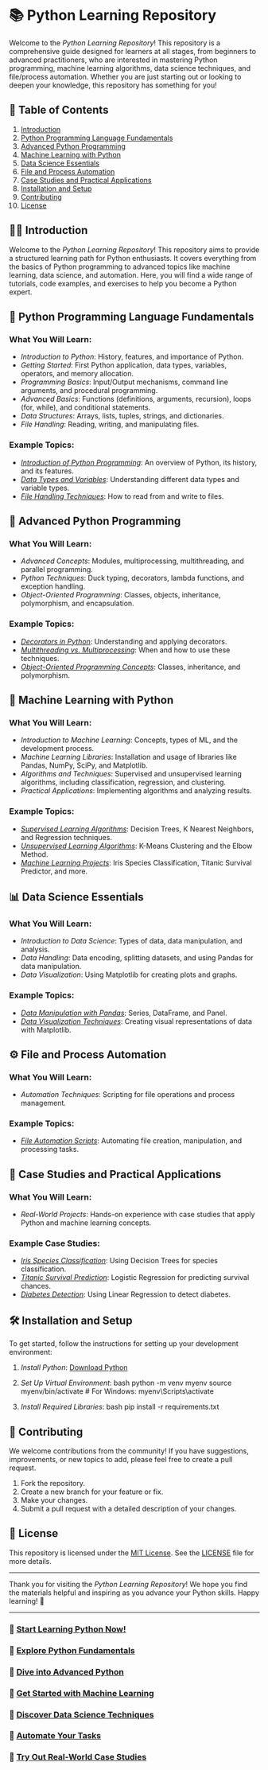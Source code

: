 # 📚 Python Learning Repository

Welcome to the *Python Learning Repository*! This repository is a comprehensive guide designed for learners at all stages, from beginners to advanced practitioners, who are interested in mastering Python programming, machine learning algorithms, data science techniques, and file/process automation. Whether you are just starting out or looking to deepen your knowledge, this repository has something for you!

## 🚀 Table of Contents

1. [Introduction](#introduction)
2. [Python Programming Language Fundamentals](#python-programming-language-fundamentals)
3. [Advanced Python Programming](#advanced-python-programming)
4. [Machine Learning with Python](#machine-learning-with-python)
5. [Data Science Essentials](#data-science-essentials)
6. [File and Process Automation](#file-and-process-automation)
7. [Case Studies and Practical Applications](#case-studies-and-practical-applications)
8. [Installation and Setup](#installation-and-setup)
9. [Contributing](#contributing)
10. [License](#license)

## 🧑‍💻 Introduction

Welcome to the *Python Learning Repository*! This repository aims to provide a structured learning path for Python enthusiasts. It covers everything from the basics of Python programming to advanced topics like machine learning, data science, and automation. Here, you will find a wide range of tutorials, code examples, and exercises to help you become a Python expert.

## 📘 Python Programming Language Fundamentals

### What You Will Learn:
- *Introduction to Python*: History, features, and importance of Python.
- *Getting Started*: First Python application, data types, variables, operators, and memory allocation.
- *Programming Basics*: Input/Output mechanisms, command line arguments, and procedural programming.
- *Advanced Basics*: Functions (definitions, arguments, recursion), loops (for, while), and conditional statements.
- *Data Structures*: Arrays, lists, tuples, strings, and dictionaries.
- *File Handling*: Reading, writing, and manipulating files.

### Example Topics:
- *[Introduction of Python Programming](#)*: An overview of Python, its history, and its features.
- *[Data Types and Variables](#)*: Understanding different data types and variable types.
- *[File Handling Techniques](#)*: How to read from and write to files.

## 🌟 Advanced Python Programming

### What You Will Learn:
- *Advanced Concepts*: Modules, multiprocessing, multithreading, and parallel programming.
- *Python Techniques*: Duck typing, decorators, lambda functions, and exception handling.
- *Object-Oriented Programming*: Classes, objects, inheritance, polymorphism, and encapsulation.

### Example Topics:
- *[Decorators in Python](#)*: Understanding and applying decorators.
- *[Multithreading vs. Multiprocessing](#)*: When and how to use these techniques.
- *[Object-Oriented Programming Concepts](#)*: Classes, inheritance, and polymorphism.

## 🤖 Machine Learning with Python

### What You Will Learn:
- *Introduction to Machine Learning*: Concepts, types of ML, and the development process.
- *Machine Learning Libraries*: Installation and usage of libraries like Pandas, NumPy, SciPy, and Matplotlib.
- *Algorithms and Techniques*: Supervised and unsupervised learning algorithms, including classification, regression, and clustering.
- *Practical Applications*: Implementing algorithms and analyzing results.

### Example Topics:
- *[Supervised Learning Algorithms](#)*: Decision Trees, K Nearest Neighbors, and Regression techniques.
- *[Unsupervised Learning Algorithms](#)*: K-Means Clustering and the Elbow Method.
- *[Machine Learning Projects](#)*: Iris Species Classification, Titanic Survival Predictor, and more.

## 📊 Data Science Essentials

### What You Will Learn:
- *Introduction to Data Science*: Types of data, data manipulation, and analysis.
- *Data Handling*: Data encoding, splitting datasets, and using Pandas for data manipulation.
- *Data Visualization*: Using Matplotlib for creating plots and graphs.

### Example Topics:
- *[Data Manipulation with Pandas](#)*: Series, DataFrame, and Panel.
- *[Data Visualization Techniques](#)*: Creating visual representations of data with Matplotlib.

## ⚙️ File and Process Automation

### What You Will Learn:
- *Automation Techniques*: Scripting for file operations and process management.

### Example Topics:
- *[File Automation Scripts](#)*: Automating file creation, manipulation, and processing tasks.

## 📂 Case Studies and Practical Applications

### What You Will Learn:
- *Real-World Projects*: Hands-on experience with case studies that apply Python and machine learning concepts.

### Example Case Studies:
- *[Iris Species Classification](#)*: Using Decision Trees for species classification.
- *[Titanic Survival Prediction](#)*: Logistic Regression for predicting survival chances.
- *[Diabetes Detection](#)*: Using Linear Regression to detect diabetes.

## 🛠️ Installation and Setup

To get started, follow the instructions for setting up your development environment:

1. *Install Python*: [Download Python](https://www.python.org/downloads/)
2. *Set Up Virtual Environment*:
    bash
    python -m venv myenv
    source myenv/bin/activate  # For Windows: myenv\Scripts\activate
    
3. *Install Required Libraries*:
    bash
    pip install -r requirements.txt
    

## 🤝 Contributing

We welcome contributions from the community! If you have suggestions, improvements, or new topics to add, please feel free to create a pull request.

1. Fork the repository.
2. Create a new branch for your feature or fix.
3. Make your changes.
4. Submit a pull request with a detailed description of your changes.

## 📜 License

This repository is licensed under the [MIT License](LICENSE). See the [LICENSE](LICENSE) file for more details.

---

Thank you for visiting the *Python Learning Repository*! We hope you find the materials helpful and inspiring as you advance your Python skills. Happy learning! 🚀

---

### 🌟 [Start Learning Python Now!](#)

### 🌟 [Explore Python Fundamentals](#python-programming-language-fundamentals)

### 🌟 [Dive into Advanced Python](#advanced-python-programming)

### 🌟 [Get Started with Machine Learning](#machine-learning-with-python)

### 🌟 [Discover Data Science Techniques](#data-science-essentials)

### 🌟 [Automate Your Tasks](#file-and-process-automation)

### 🌟 [Try Out Real-World Case Studies](#case-studies-and-practical-applications)
